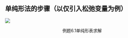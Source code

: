 ## 单纯形法的步骤（以仅引入松弛变量为例）

<div grid="~ cols-2 gap-4">

<div class="mt-5 text-sm">



</div>

<div text-sm>

![](https://vip2.loli.io/2023/12/05/3snwvel9MQBEGOy.webp)

<center>例题6.1单纯形表求解</center>

</div>

</div>